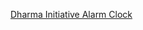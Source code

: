 ---
layout: post
wordpress_id: 539
wordpress_url: http://noesbueno.com/archives/539
date: '2010-04-01 16:29:38 -0500'
date_gmt: '2010-04-01 21:29:38 -0500'
body: |
  <p><a href="http://www.thinkgeek.com/stuff/41/dharma-alarm-clock.shtml">Dharma Initiative Alarm Clock</a></p>
---
